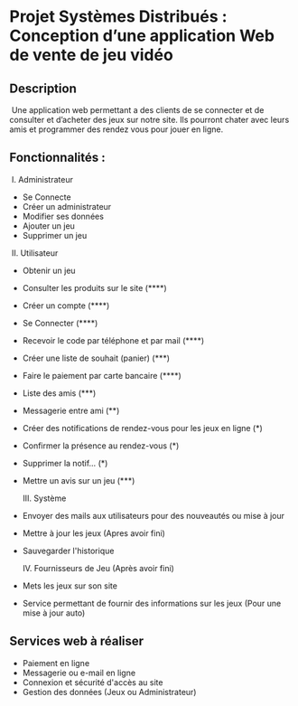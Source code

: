 # Projet Systèmes Distribués : Conception d’une application Web de vente de jeu vidéo

 

## Description

​        Une application web permettant a des clients de se connecter et de consulter et d’acheter des jeux sur notre site. Ils pourront chater avec leurs amis et programmer des rendez vous pour jouer en ligne.

 

## Fonctionnalités :

​     I.      Administrateur

* Se Connecte
* Créer un administrateur
* Modifier ses données
* Ajouter un jeu
* Supprimer un jeu   

 

​    II.      Utilisateur
* Obtenir un jeu

* Consulter les produits sur le site (****)

* Créer un compte (****)

* Se Connecter (****)

* Recevoir le code par téléphone et par mail (****)

* Créer une liste de souhait (panier) (***)

* Faire le paiement par carte bancaire (****)

* Liste des amis (***)

* Messagerie entre ami (**)

* Créer des notifications de rendez-vous pour les jeux en ligne (*)

* Confirmer la présence au rendez-vous (*)

* Supprimer la notif… (*)

* Mettre un avis sur un jeu (***)

 

   III.      Système

* Envoyer des mails aux utilisateurs pour des nouveautés ou mise à jour
* Mettre à jour les jeux (Apres avoir fini)
* Sauvegarder l'historique

 

  IV.      Fournisseurs de Jeu (Après avoir fini)

* Mets les jeux sur son site
* Service permettant de fournir des informations sur les jeux (Pour une mise à jour auto)



## Services web  à réaliser

* Paiement en ligne
* Messagerie ou e-mail en ligne 
* Connexion et sécurité d'accès au site
* Gestion des données (Jeux ou Administrateur)

